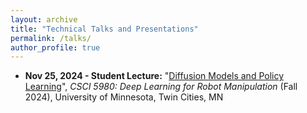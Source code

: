 ```yaml
---
layout: archive
title: "Technical Talks and Presentations"
permalink: /talks/
author_profile: true
---
```



- **Nov 25, 2024 - Student Lecture:** "[Diffusion Models and Policy Learning](https://rpm-lab.github.io/CSCI5980-F24-DeepRob/slides/G8_Student_Lecture_06.pdf)", *CSCI 5980: Deep Learning for Robot Manipulation* (Fall 2024), University of Minnesota, Twin Cities, MN


